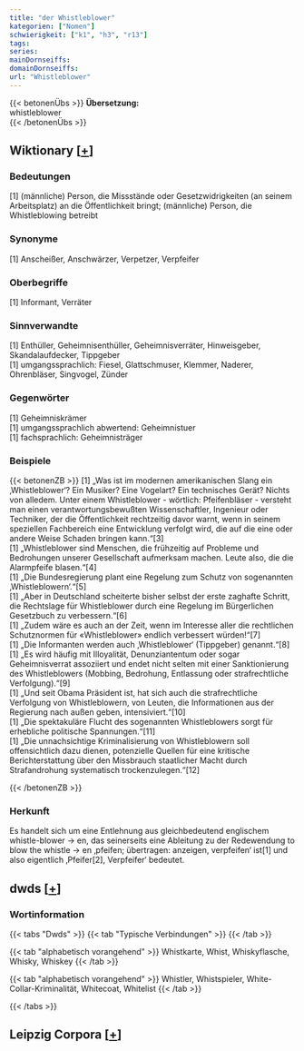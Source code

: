 ```yaml
---
title: "der Whistleblower"
kategorien: ["Nomen"]
schwierigkeit: ["k1", "h3", "r13"]
tags:
series:
mainDornseiffs:
domainDornseiffs:
url: "Whistleblower"
---
```


{{< betonenÜbs >}}
**Übersetzung:**  
whistleblower  
{{< /betonenÜbs >}}

## Wiktionary [[+](https://de.wiktionary.org/wiki/Whistleblower)]

### Bedeutungen
[1] (männliche) Person, die Missstände oder Gesetzwidrigkeiten (an seinem Arbeitsplatz) an die Öffentlichkeit bringt; (männliche) Person, die Whistleblowing betreibt  

### Synonyme
[1] Anscheißer, Anschwärzer, Verpetzer, Verpfeifer  

### Oberbegriffe
[1] Informant, Verräter  

### Sinnverwandte
[1] Enthüller, Geheimnisenthüller, Geheimnisverräter, Hinweisgeber, Skandalaufdecker, Tippgeber  
[1] umgangssprachlich: Fiesel, Glattschmuser, Klemmer, Naderer, Ohrenbläser, Singvogel, Zünder  

### Gegenwörter
[1] Geheimniskrämer  
[1] umgangssprachlich abwertend: Geheimnistuer  
[1] fachsprachlich: Geheimnisträger  

### Beispiele
{{< betonenZB >}}
[1] „Was ist im modernen amerikanischen Slang ein ‚Whistleblower‘? Ein Musiker? Eine Vogelart? Ein technisches Gerät? Nichts von alledem. Unter einem Whistleblower - wörtlich: Pfeifenbläser - versteht man einen verantwortungsbewußten Wissenschaftler, Ingenieur oder Techniker, der die Öffentlichkeit rechtzeitig davor warnt, wenn in seinem speziellen Fachbereich eine Entwicklung verfolgt wird, die auf die eine oder andere Weise Schaden bringen kann.“[3]  
[1] „Whistleblower sind Menschen, die frühzeitig auf Probleme und Bedrohungen unserer Gesellschaft aufmerksam machen. Leute also, die die Alarmpfeife blasen.“[4]  
[1] „Die Bundesregierung plant eine Regelung zum Schutz von sogenannten ‚Whistleblowern‘.“[5]  
[1] „Aber in Deutschland scheiterte bisher selbst der erste zaghafte Schritt, die Rechtslage für Whistleblower durch eine Regelung im Bürgerlichen Gesetzbuch zu verbessern.“[6]  
[1] „Zudem wäre es auch an der Zeit, wenn im Interesse aller die rechtlichen Schutznormen für «Whistleblower» endlich verbessert würden!“[7]  
[1] „Die Informanten werden auch ‚Whistleblower‘ (Tippgeber) genannt.“[8]  
[1] „Es wird häufig mit Illoyalität, Denunziantentum oder sogar Geheimnisverrat assoziiert und endet nicht selten mit einer Sanktionierung des Whistleblowers (Mobbing, Bedrohung, Entlassung oder strafrechtliche Verfolgung).“[9]  
[1] „Und seit Obama Präsident ist, hat sich auch die strafrechtliche Verfolgung von Whistleblowern, von Leuten, die Informationen aus der Regierung nach außen geben, intensiviert.“[10]  
[1] „Die spektakuläre Flucht des sogenannten Whistleblowers sorgt für erhebliche politische Spannungen.“[11]  
[1] „Die unnachsichtige Kriminalisierung von Whistleblowern soll offensichtlich dazu dienen, potenzielle Quellen für eine kritische Berichterstattung über den Missbrauch staatlicher Macht durch Strafandrohung systematisch trockenzulegen.“[12]  

{{< /betonenZB >}}
### Herkunft
Es handelt sich um eine Entlehnung aus gleichbedeutend englischem whistle-blower → en, das seinerseits eine Ableitung zu der Redewendung to blow the whistle → en ‚pfeifen; übertragen: anzeigen, verpfeifen‘ ist[1] und also eigentlich ‚Pfeifer[2], Verpfeifer‘ bedeutet.  



## dwds [[+](https://www.dwds.de/wb/Whistleblower)]

### Wortinformation
{{< tabs "Dwds" >}}
{{< tab "Typische Verbindungen" >}}
{{< /tab >}}

{{< tab "alphabetisch vorangehend" >}}
Whistkarte, Whist, Whiskyflasche, Whisky, Whiskey
{{< /tab >}}

{{< tab "alphabetisch vorangehend" >}}
Whistler, Whistspieler, White-Collar-Kriminalität, Whitecoat, Whitelist
{{< /tab >}}

{{< /tabs >}}

## Leipzig Corpora [[+](https://corpora.uni-leipzig.de/en/res?word=Whistleblower&corpusId=deu_newscrawl-public_2018)]

